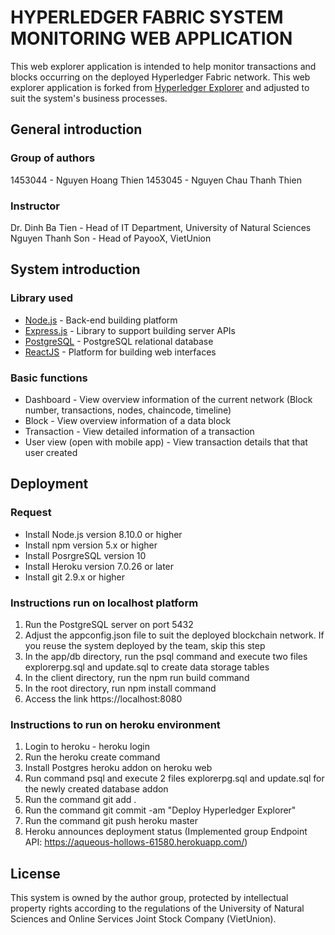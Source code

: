 # HYPERLEDGER FABRIC SYSTEM MONITORING WEB APPLICATION

This web explorer application is intended to help monitor transactions and blocks occurring on the deployed Hyperledger Fabric network.
This web explorer application is forked from [Hyperledger Explorer](https://github.com/hyperledger/blockchain-explorer/tree/release-3.2) and adjusted to suit the system's business processes.

## General introduction

### Group of authors

1453044 - Nguyen Hoang Thien
1453045 - Nguyen Chau Thanh Thien

### Instructor

Dr. Dinh Ba Tien - Head of IT Department, University of Natural Sciences
Nguyen Thanh Son - Head of PayooX, VietUnion

## System introduction

### Library used

* [Node.js](https://nodejs.org/en/) - Back-end building platform
* [Express.js](https://expressjs.com/) - Library to support building server APIs
* [PostgreSQL](https://www.postgresql.org/) - PostgreSQL relational database
* [ReactJS](https://reactjs.org/) - Platform for building web interfaces

### Basic functions

* Dashboard - View overview information of the current network (Block number, transactions, nodes, chaincode, timeline)
* Block - View overview information of a data block
* Transaction - View detailed information of a transaction
* User view (open with mobile app) - View transaction details that that user created

## Deployment

### Request

* Install Node.js version 8.10.0 or higher
* Install npm version 5.x or higher
* Install PosrgreSQL version 10
* Install Heroku version 7.0.26 or later
* Install git 2.9.x or higher

### Instructions run on localhost platform

1. Run the PostgreSQL server on port 5432
2. Adjust the appconfig.json file to suit the deployed blockchain network. If you reuse the system deployed by the team, skip this step
3. In the app/db directory, run the psql command and execute two files explorerpg.sql and update.sql to create data storage tables
4. In the client directory, run the npm run build command
5. In the root directory, run npm install command
6. Access the link https://localhost:8080

### Instructions to run on heroku environment

1. Login to heroku - heroku login
2. Run the heroku create command
3. Install Postgres heroku addon on heroku web
4. Run command psql and execute 2 files explorerpg.sql and update.sql for the newly created database addon
4. Run the command git add .
5. Run the command git commit -am "Deploy Hyperledger Explorer"
6. Run the command git push heroku master
7. Heroku announces deployment status
(Implemented group Endpoint API: https://aqueous-hollows-61580.herokuapp.com/)

## License

This system is owned by the author group, protected by intellectual property rights according to the regulations of the University of Natural Sciences and Online Services Joint Stock Company (VietUnion).